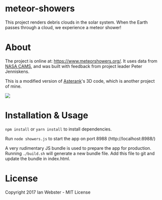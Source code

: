 # meteor-showers

This project renders debris clouds in the solar system.  When the Earth passes through a cloud, we experience a meteor shower!

# About

The project is online at: https://www.meteorshowers.org/.  It uses data from [NASA CAMS](http://cams.seti.org/), and was built with feedback from project leader Peter Jenniskens.

This is a modified version of [Asterank](http://github.com/typpo/asterank)'s 3D code, which is another project of mine.

![](http://i.imgur.com/muPvVzt.jpg)

# Installation & Usage

`npm install` or `yarn install` to install dependencies.

Run `node showers.js` to start the app on port 8988 (http://localhost:8988/)

A very rudimentary JS bundle is used to prepare the app for production.  Running `./build.sh` will generate a new bundle file.  Add this file to git and update the bundle in index.html.

# License

Copyright 2017 Ian Webster - MIT License
